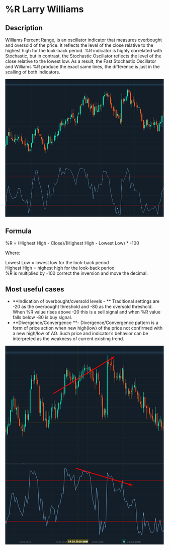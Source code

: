 # %R Larry Williams

## Description

 Williams Percent Range, is an oscillator indicator that measures overbought and oversold of the price.  It reflects the level of the close relative to the highest high for the look-back period. %R indicator is highly correlated with Stochastic,  but in contrast, the Stochastic Oscillator reflects the level of the close relative to the lowest low.  As a result, the Fast Stochastic Oscillator and Williams %R produce the exact same lines, the difference is just in the scalling of both indicators.

![](<../../../../.gitbook/assets/image (27).png>)

## Formula

%R = (Highest High - Close)/(Highest High - Lowest Low) \* -100

Where:

Lowest Low = lowest low for the look-back period
\
Highest High = highest high for the look-back period
\
%R is multiplied by -100 correct the inversion and move the decimal.



## Most useful cases

* **Indication of overbought/oversold levels - ** Traditional settings are -20 as the overbought threshold and -80 as the oversold threshold. When %R value rises above -20 this is a sell signal and when %R value falls below -80 is buy signal.
* **Divergence/Convergence **- Divergence/Convergence pattern is a form of price action when new high(low) of the price not confirmed with a new high/low of  AO. Such price and indicator’s behavior can be interpreted as the weakness of current existing trend.

![](<../../../../.gitbook/assets/image (38).png>)


